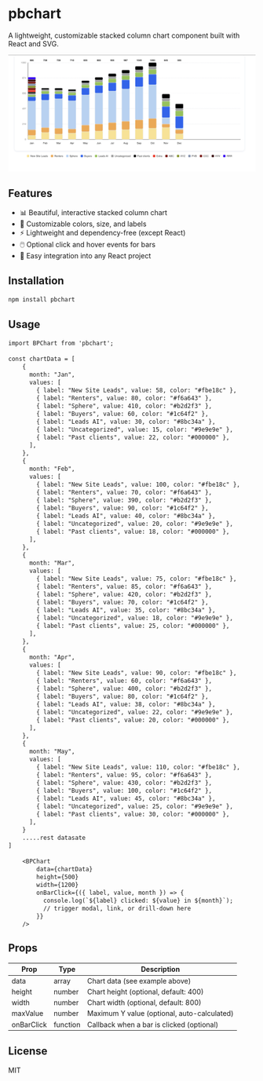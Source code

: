 # pbchart

A lightweight, customizable stacked column chart component built with React and SVG.

![Sample Chart](https://raw.githubusercontent.com/pd-25/cm-live/refs/heads/master/pbchart.png)

## Features
- 📊 Beautiful, interactive stacked column chart
- 🎨 Customizable colors, size, and labels
- ⚡️ Lightweight and dependency-free (except React)
- 🖱️ Optional click and hover events for bars
- 🧩 Easy integration into any React project

## Installation

```bash
npm install pbchart
```

## Usage

```tsx
import BPChart from 'pbchart';

const chartData = [
    {
      month: "Jan",
      values: [
        { label: "New Site Leads", value: 58, color: "#fbe18c" },
        { label: "Renters", value: 80, color: "#f6a643" },
        { label: "Sphere", value: 410, color: "#b2d2f3" },
        { label: "Buyers", value: 60, color: "#1c64f2" },
        { label: "Leads AI", value: 30, color: "#8bc34a" },
        { label: "Uncategorized", value: 15, color: "#9e9e9e" },
        { label: "Past clients", value: 22, color: "#000000" },
      ],
    },
    {
      month: "Feb",
      values: [
        { label: "New Site Leads", value: 100, color: "#fbe18c" },
        { label: "Renters", value: 70, color: "#f6a643" },
        { label: "Sphere", value: 390, color: "#b2d2f3" },
        { label: "Buyers", value: 90, color: "#1c64f2" },
        { label: "Leads AI", value: 40, color: "#8bc34a" },
        { label: "Uncategorized", value: 20, color: "#9e9e9e" },
        { label: "Past clients", value: 18, color: "#000000" },
      ],
    },
    {
      month: "Mar",
      values: [
        { label: "New Site Leads", value: 75, color: "#fbe18c" },
        { label: "Renters", value: 85, color: "#f6a643" },
        { label: "Sphere", value: 420, color: "#b2d2f3" },
        { label: "Buyers", value: 70, color: "#1c64f2" },
        { label: "Leads AI", value: 35, color: "#8bc34a" },
        { label: "Uncategorized", value: 18, color: "#9e9e9e" },
        { label: "Past clients", value: 25, color: "#000000" },
      ],
    },
    {
      month: "Apr",
      values: [
        { label: "New Site Leads", value: 90, color: "#fbe18c" },
        { label: "Renters", value: 60, color: "#f6a643" },
        { label: "Sphere", value: 400, color: "#b2d2f3" },
        { label: "Buyers", value: 80, color: "#1c64f2" },
        { label: "Leads AI", value: 38, color: "#8bc34a" },
        { label: "Uncategorized", value: 22, color: "#9e9e9e" },
        { label: "Past clients", value: 20, color: "#000000" },
      ],
    },
    {
      month: "May",
      values: [
        { label: "New Site Leads", value: 110, color: "#fbe18c" },
        { label: "Renters", value: 95, color: "#f6a643" },
        { label: "Sphere", value: 430, color: "#b2d2f3" },
        { label: "Buyers", value: 100, color: "#1c64f2" },
        { label: "Leads AI", value: 45, color: "#8bc34a" },
        { label: "Uncategorized", value: 25, color: "#9e9e9e" },
        { label: "Past clients", value: 30, color: "#000000" },
      ],
    }
    .....rest datasate
]

    <BPChart
        data={chartData}
        height={500}
        width={1200}
        onBarClick={({ label, value, month }) => {
          console.log(`${label} clicked: ${value} in ${month}`);
          // trigger modal, link, or drill-down here
        }}
    />

```

## Props
| Prop         | Type     | Description                                      |
|--------------|----------|--------------------------------------------------|
| data         | array    | Chart data (see example above)                   |
| height       | number   | Chart height (optional, default: 400)            |
| width        | number   | Chart width (optional, default: 800)             |
| maxValue     | number   | Maximum Y value (optional, auto-calculated)      |
| onBarClick   | function | Callback when a bar is clicked (optional)        |

## License

MIT
